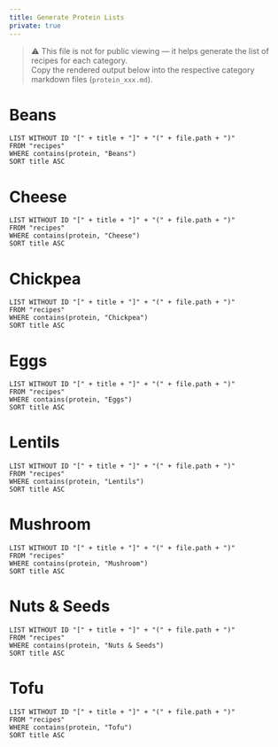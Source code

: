 ```yaml
---
title: Generate Protein Lists
private: true
---
```


> ⚠️ This file is not for public viewing — it helps generate the list of recipes for each category.  
> Copy the rendered output below into the respective category markdown files (`protein_xxx.md`).


# Beans

```dataview
LIST WITHOUT ID "[" + title + "]" + "(" + file.path + ")"
FROM "recipes"
WHERE contains(protein, "Beans")
SORT title ASC
```

# Cheese

```dataview
LIST WITHOUT ID "[" + title + "]" + "(" + file.path + ")"
FROM "recipes"
WHERE contains(protein, "Cheese")
SORT title ASC
```

# Chickpea

```dataview
LIST WITHOUT ID "[" + title + "]" + "(" + file.path + ")"
FROM "recipes"
WHERE contains(protein, "Chickpea")
SORT title ASC
```

# Eggs

```dataview
LIST WITHOUT ID "[" + title + "]" + "(" + file.path + ")"
FROM "recipes"
WHERE contains(protein, "Eggs")
SORT title ASC
```

# Lentils

```dataview
LIST WITHOUT ID "[" + title + "]" + "(" + file.path + ")"
FROM "recipes"
WHERE contains(protein, "Lentils")
SORT title ASC
```

# Mushroom

```dataview
LIST WITHOUT ID "[" + title + "]" + "(" + file.path + ")"
FROM "recipes"
WHERE contains(protein, "Mushroom")
SORT title ASC
```

# Nuts & Seeds

```dataview
LIST WITHOUT ID "[" + title + "]" + "(" + file.path + ")"
FROM "recipes"
WHERE contains(protein, "Nuts & Seeds")
SORT title ASC
```

# Tofu

```dataview
LIST WITHOUT ID "[" + title + "]" + "(" + file.path + ")"
FROM "recipes"
WHERE contains(protein, "Tofu")
SORT title ASC
```
